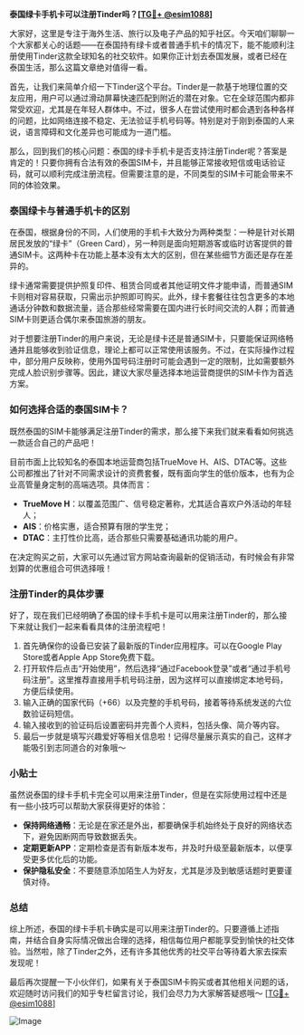 **泰国绿卡手机卡可以注册Tinder吗？[[TG💪+ @esim1088](https://t.me/s/esim1088)]**

大家好，这里是专注于海外生活、旅行以及电子产品的知乎社区。今天咱们聊聊一个大家都关心的话题——在泰国持有绿卡或者普通手机卡的情况下，能不能顺利注册使用Tinder这款全球知名的社交软件。如果你正计划去泰国发展，或者已经在泰国生活，那么这篇文章绝对值得一看。

首先，让我们来简单介绍一下Tinder这个平台。Tinder是一款基于地理位置的交友应用，用户可以通过滑动屏幕快速匹配到附近的潜在对象。它在全球范围内都非常受欢迎，尤其是在年轻人群体中。不过，很多人在尝试使用时都会遇到各种各样的问题，比如网络连接不稳定、无法验证手机号码等。特别是对于刚到泰国的人来说，语言障碍和文化差异也可能成为一道门槛。

那么，回到我们的核心问题：泰国的绿卡手机卡是否支持注册Tinder呢？答案是肯定的！只要你拥有合法有效的泰国SIM卡，并且能够正常接收短信或电话验证码，就可以顺利完成注册流程。但需要注意的是，不同类型的SIM卡可能会带来不同的体验效果。

### 泰国绿卡与普通手机卡的区别

在泰国，根据身份的不同，人们使用的手机卡大致分为两种类型：一种是针对长期居民发放的“绿卡”（Green Card），另一种则是面向短期游客或临时访客提供的普通SIM卡。这两种卡在功能上基本没有太大的区别，但在某些细节方面还是存在差异的。

绿卡通常需要提供护照复印件、租赁合同或者其他证明文件才能申请，而普通SIM卡则相对容易获取，只需出示护照即可购买。此外，绿卡套餐往往包含更多的本地通话分钟数和数据流量，适合那些经常需要在国内进行长时间交流的人群；而普通SIM卡则更适合偶尔来泰国旅游的朋友。

对于想要注册Tinder的用户来说，无论是绿卡还是普通SIM卡，只要能保证网络畅通并且能够收到验证信息，理论上都可以正常使用该服务。不过，在实际操作过程中，部分用户反映称，使用外国号码注册时可能会遇到一定的限制，比如需要额外完成人脸识别步骤等。因此，建议大家尽量选择本地运营商提供的SIM卡作为首选方案。

### 如何选择合适的泰国SIM卡？

既然泰国的SIM卡能够满足注册Tinder的需求，那么接下来我们就来看看如何挑选一款适合自己的产品吧！

目前市面上比较知名的泰国本地运营商包括TrueMove H、AIS、DTAC等。这些公司都推出了针对不同需求设计的资费套餐，既有面向学生的低价版本，也有为企业高管量身定制的高端选项。具体而言：

- **TrueMove H**：以覆盖范围广、信号稳定著称，尤其适合喜欢户外活动的年轻人；
- **AIS**：价格实惠，适合预算有限的学生党；
- **DTAC**：主打性价比高，适合那些只需要基础通讯功能的用户。

在决定购买之前，大家可以先通过官方网站查询最新的促销活动，有时候会有非常划算的优惠组合可供选择哦！

### 注册Tinder的具体步骤

好了，现在我们已经明确了泰国的绿卡手机卡是可以用来注册Tinder的，那么接下来就让我们一起来看看具体的注册流程吧！

1. 首先确保你的设备已安装了最新版的Tinder应用程序。可以在Google Play Store或者Apple App Store免费下载。
2. 打开软件后点击“开始使用”，然后选择“通过Facebook登录”或者“通过手机号码注册”。这里推荐直接用手机号码注册，因为这样可以直接绑定本地号码，方便后续使用。
3. 输入正确的国家代码（+66）以及完整的手机号码，接着等待系统发送的六位数验证码短信。
4. 输入接收到的验证码后设置密码并完善个人资料，包括头像、简介等内容。
5. 最后一步就是填写兴趣爱好等相关信息啦！记得尽量展示真实的自己，这样才能吸引到志同道合的对象哦～

### 小贴士

虽然说泰国的绿卡手机卡完全可以用来注册Tinder，但是在实际使用过程中还是有一些小技巧可以帮助大家获得更好的体验：

- **保持网络通畅**：无论是在家还是外出，都要确保手机始终处于良好的网络状态下，避免因断网而导致数据丢失。
- **定期更新APP**：定期检查是否有新版本发布，并及时升级至最新版本，以便享受更多优化后的功能。
- **保护隐私安全**：不要随意添加陌生人为好友，尤其是涉及到敏感话题时更要谨慎对待。

### 总结

综上所述，泰国的绿卡手机卡确实是可以用来注册Tinder的。只要遵循上述指南，并结合自身实际情况做出合理的选择，相信每位用户都能享受到愉快的社交体验。当然啦，除了Tinder之外，还有许多其他优秀的社交平台等待着大家去探索发现呢！

最后再次提醒一下小伙伴们，如果有关于泰国SIM卡购买或者其他相关问题的话，欢迎随时访问我们的知乎专栏留言讨论，我们会尽力为大家解答疑惑哦～ [[TG💪+ @esim1088](https://t.me/s/esim1088)] 

![Image](https://i.postimg.cc/4NQfJmqS/Snipaste-2025-05-13-00-14-12.png)
